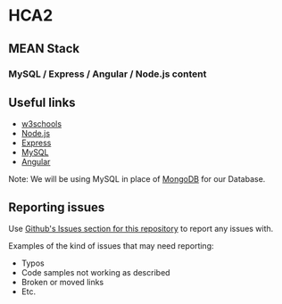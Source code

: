 # HCA2
## MEAN Stack
### MySQL / Express / Angular / Node.js content

## Useful links

* [w3schools](https://www.w3schools.com)
* [Node.js](https://nodejs.org/en/)
* [Express](https://expressjs.com/)
* [MySQL](https://www.mysql.com/)
* [Angular](https://angular.io/)

Note: We will be using MySQL in place of [MongoDB](https://www.mongodb.com/) for our Database. 

## Reporting issues

Use [Github's Issues section for this repository](https://github.com/RMF-HCA2/MEAN/issues) to report any issues with.

Examples of the kind of issues that may need reporting:
+ Typos
+ Code samples not working as described
+ Broken or moved links
+ Etc.
